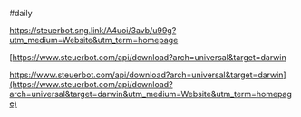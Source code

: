 #daily 

https://steuerbot.sng.link/A4uoi/3avb/u99g?utm_medium=Website&utm_term=homepage

[https://www.steuerbot.com/api/download?arch=universal&target=darwin

https://www.steuerbot.com/api/download?arch=universal&target=darwin](https://www.steuerbot.com/api/download?arch=universal&target=darwin&utm_medium=Website&utm_term=homepage)
